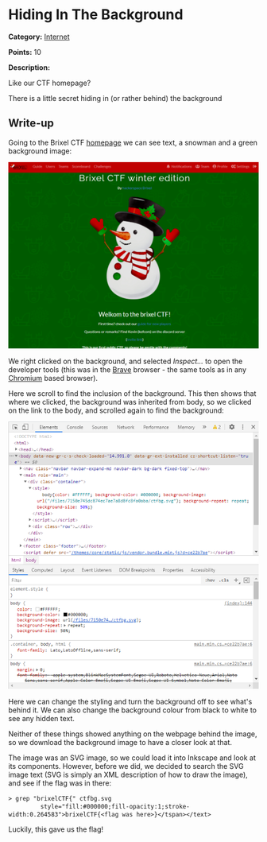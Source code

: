 # Hiding In The Background
**Category:** [Internet](../README.md)

**Points:** 10

**Description:**

Like our CTF homepage?

There is a little secret hiding in (or rather behind) the background

## Write-up
Going to the Brixel CTF [homepage](https://ctf.brixel.space/) we can see text, a snowman and a green background image:

![Home page](ctf_home.png)

We right clicked on the background, and selected *Inspect...* to open the developer tools (this was in the [Brave](https://brave.com/) browser - the same tools as in any [Chromium](https://www.chromium.org/Home) based browser).

Here we scroll to find the inclusion of the background. This then shows that where we clicked, the background was inherited from body, so we clicked on the link to the body, and scrolled again to find the background:

![Body styles](body_styles.png)

Here we can change the styling and turn the background off to see what's behind it. We can also change the background colour from black to white to see any hidden text.

Neither of these things showed anything on the webpage behind the image, so we download the background image to have a closer look at that.

The image was an SVG image, so we could load it into Inkscape and look at its components. However, before we did, we decided to search the SVG image text (SVG is simply an XML description of how to draw the image), and see if the flag was in there:
```
> grep "brixelCTF{" ctfbg.svg
         style="fill:#000000;fill-opacity:1;stroke-width:0.264583">brixelCTF{<flag was here>}</tspan></text>
```
Luckily, this gave us the flag!
